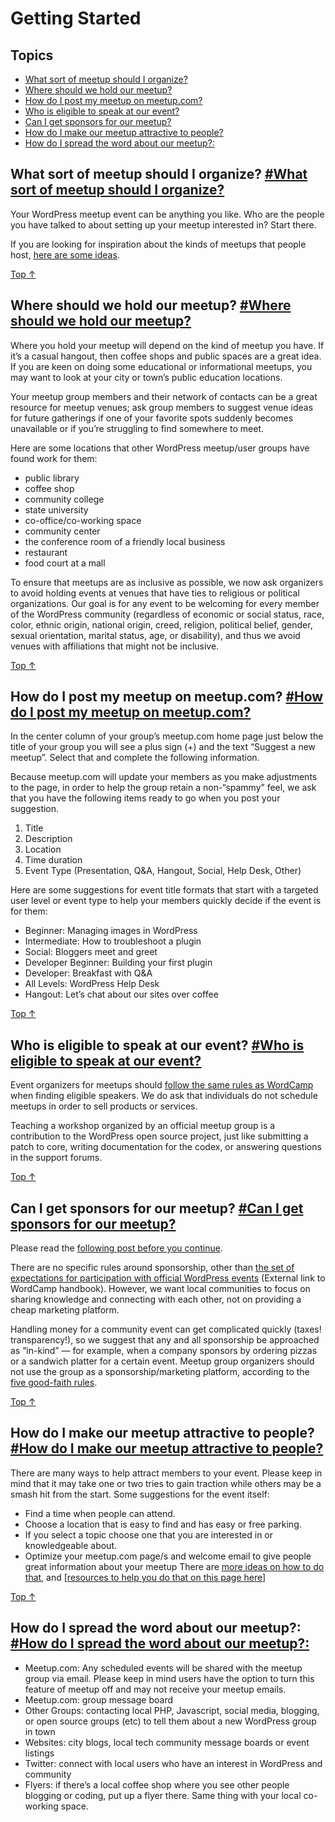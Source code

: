 Getting Started
=====================

Topics
------

*   [What sort of meetup should I organize?](#what-sort-of-meetup-should-i-organize)
*   [Where should we hold our meetup?](#where-should-we-hold-our-meetup)
*   [How do I post my meetup on meetup.com?](#how-do-i-post-my-meetup-on-meetup-com)
*   [Who is eligible to speak at our event?](#who-is-eligible-to-speak-at-our-event)
*   [Can I get sponsors for our meetup?](#can-i-get-sponsors-for-our-meetup)
*   [How do I make our meetup attractive to people?](#how-do-i-make-our-meetup-attractive-to-people)
*   [How do I spread the word about our meetup?:](#how-do-i-spread-the-word-about-our-meetup)

What sort of meetup should I organize? [#What sort of meetup should I organize?](#what-sort-of-meetup-should-i-organize)
------------------------------------------------------------------------------------------------------------------------

Your WordPress meetup event can be anything you like. Who are the people you have talked to about setting up your meetup interested in? Start there.

If you are looking for inspiration about the kinds of meetups that people host, [here are some ideas](https://make.wordpress.org/community/handbook/meetup-organizer/event-formats/).

[Top ↑](#top)

Where should we hold our meetup? [#Where should we hold our meetup?](#where-should-we-hold-our-meetup)
------------------------------------------------------------------------------------------------------

Where you hold your meetup will depend on the kind of meetup you have. If it’s a casual hangout, then coffee shops and public spaces are a great idea. If you are keen on doing some educational or informational meetups, you may want to look at your city or town’s public education locations.

Your meetup group members and their network of contacts can be a great resource for meetup venues; ask group members to suggest venue ideas for future gatherings if one of your favorite spots suddenly becomes unavailable or if you’re struggling to find somewhere to meet.

Here are some locations that other WordPress meetup/user groups have found work for them:

*   public library
*   coffee shop
*   community college
*   state university
*   co-office/co-working space
*   community center
*   the conference room of a friendly local business
*   restaurant
*   food court at a mall

To ensure that meetups are as inclusive as possible, we now ask organizers to avoid holding events at venues that have ties to religious or political organizations. Our goal is for any event to be welcoming for every member of the WordPress community (regardless of economic or social status, race, color, ethnic origin, national origin, creed, religion, political belief, gender, sexual orientation, marital status, age, or disability), and thus we avoid venues with affiliations that might not be inclusive.

[Top ↑](#top)

How do I post my meetup on meetup.com? [#How do I post my meetup on meetup.com?](#how-do-i-post-my-meetup-on-meetup-com)
------------------------------------------------------------------------------------------------------------------------

In the center column of your group’s meetup.com home page just below the title of your group you will see a plus sign (+) and the text “Suggest a new meetup”. Select that and complete the following information.

Because meetup.com will update your members as you make adjustments to the page, in order to help the group retain a non-“spammy” feel, we ask that you have the following items ready to go when you post your suggestion.

1.  Title
2.  Description
3.  Location
4.  Time duration
5.  Event Type (Presentation, Q&A, Hangout, Social, Help Desk, Other)

Here are some suggestions for event title formats that start with a targeted user level or event type to help your members quickly decide if the event is for them:

*   Beginner: Managing images in WordPress
*   Intermediate: How to troubleshoot a plugin
*   Social: Bloggers meet and greet
*   Developer Beginner: Building your first plugin
*   Developer: Breakfast with Q&A
*   All Levels: WordPress Help Desk
*   Hangout: Let’s chat about our sites over coffee

[Top ↑](#top)

Who is eligible to speak at our event? [#Who is eligible to speak at our event?](#who-is-eligible-to-speak-at-our-event)
------------------------------------------------------------------------------------------------------------------------

Event organizers for meetups should [follow the same rules as WordCamp](https://make.wordpress.org/community/handbook/wordcamp-organizer-handbook/planning-details/speakers/) when finding eligible speakers. We do ask that individuals do not schedule meetups in order to sell products or services.

Teaching a workshop organized by an official meetup group is a contribution to the WordPress open source project, just like submitting a patch to core, writing documentation for the codex, or answering questions in the support forums.

[Top ↑](#top)

Can I get sponsors for our meetup? [#Can I get sponsors for our meetup?](#can-i-get-sponsors-for-our-meetup)
------------------------------------------------------------------------------------------------------------

Please read the [following post before you continue](https://make.wordpress.org/community/2014/05/07/meetup-sponsorships-and-other-local-community-stuff/).

There are no specific rules around sponsorship, other than [the set of expectations for participation with official WordPress events](https://make.wordpress.org/community/handbook/wordcamp-organizer-handbook/become-an-organizer/representing-wordpress/) (External link to WordCamp handbook). However, we want local communities to focus on sharing knowledge and connecting with each other, not on providing a cheap marketing platform.

Handling money for a community event can get complicated quickly (taxes! transparency!), so we suggest that any and all sponsorship be approached as “in-kind” — for example, when a company sponsors by ordering pizzas or a sandwich platter for a certain event. Meetup group organizers should not use the group as a sponsorship/marketing platform, according to the [five good-faith rules](https://make.wordpress.org/community/handbook/meetup-organizer/meetup-program-basics/#the-five-good-faith-rules).

[Top ↑](#top)

How do I make our meetup attractive to people? [#How do I make our meetup attractive to people?](#how-do-i-make-our-meetup-attractive-to-people)
------------------------------------------------------------------------------------------------------------------------------------------------

There are many ways to help attract members to your event. Please keep in mind that it may take one or two tries to gain traction while others may be a smash hit from the start. Some suggestions for the event itself:

*   Find a time when people can attend.
*   Choose a location that is easy to find and has easy or free parking.
*   If you select a topic choose one that you are interested in or knowledgeable about.
*   Optimize your meetup.com page/s and welcome email to give people great information about your meetup There are [more ideas on how to do that](https://make.wordpress.org/community/handbook/meetup-organizer/getting-started/optimizing-your-meetup-page/), and \[[resources to help you do that on this page here](https://make.wordpress.org/community/handbook/meetup-organizer/resources/)\]

[Top ↑](#top)

How do I spread the word about our meetup?: [#How do I spread the word about our meetup?:](#how-do-i-spread-the-word-about-our-meetup)
--------------------------------------------------------------------------------------------------------------------------------------

*   Meetup.com: Any scheduled events will be shared with the meetup group via email. Please keep in mind users have the option to turn this feature of meetup off and may not receive your meetup emails.
*   Meetup.com: group message board
*   Other Groups: contacting local PHP, Javascript, social media, blogging, or open source groups (etc) to tell them about a new WordPress group in town
*   Websites: city blogs, local tech community message boards or event listings
*   Twitter: connect with local users who have an interest in WordPress and community
*   Flyers: if there’s a local coffee shop where you see other people blogging or coding, put up a flyer there. Same thing with your local co-working space.

